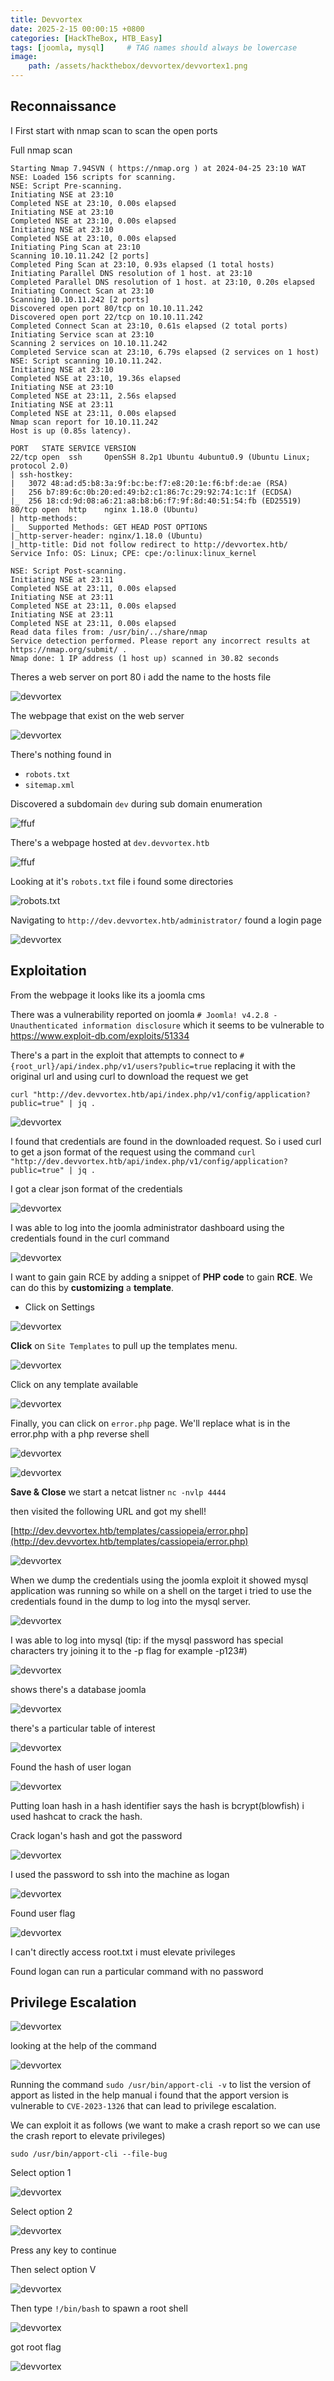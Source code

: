 ```yaml
---
title: Devvortex
date: 2025-2-15 00:00:15 +0800
categories: [HackTheBox, HTB_Easy]
tags: [joomla, mysql]     # TAG names should always be lowercase
image: 
    path: /assets/hackthebox/devvortex/devvortex1.png
---
```


## Reconnaissance

I First start with nmap scan to scan the open ports 


Full nmap scan
```
Starting Nmap 7.94SVN ( https://nmap.org ) at 2024-04-25 23:10 WAT
NSE: Loaded 156 scripts for scanning.
NSE: Script Pre-scanning.
Initiating NSE at 23:10
Completed NSE at 23:10, 0.00s elapsed
Initiating NSE at 23:10
Completed NSE at 23:10, 0.00s elapsed
Initiating NSE at 23:10
Completed NSE at 23:10, 0.00s elapsed
Initiating Ping Scan at 23:10
Scanning 10.10.11.242 [2 ports]
Completed Ping Scan at 23:10, 0.93s elapsed (1 total hosts)
Initiating Parallel DNS resolution of 1 host. at 23:10
Completed Parallel DNS resolution of 1 host. at 23:10, 0.20s elapsed
Initiating Connect Scan at 23:10
Scanning 10.10.11.242 [2 ports]
Discovered open port 80/tcp on 10.10.11.242
Discovered open port 22/tcp on 10.10.11.242
Completed Connect Scan at 23:10, 0.61s elapsed (2 total ports)
Initiating Service scan at 23:10
Scanning 2 services on 10.10.11.242
Completed Service scan at 23:10, 6.79s elapsed (2 services on 1 host)
NSE: Script scanning 10.10.11.242.
Initiating NSE at 23:10
Completed NSE at 23:10, 19.36s elapsed
Initiating NSE at 23:10
Completed NSE at 23:11, 2.56s elapsed
Initiating NSE at 23:11
Completed NSE at 23:11, 0.00s elapsed
Nmap scan report for 10.10.11.242
Host is up (0.85s latency).

PORT   STATE SERVICE VERSION
22/tcp open  ssh     OpenSSH 8.2p1 Ubuntu 4ubuntu0.9 (Ubuntu Linux; protocol 2.0)
| ssh-hostkey: 
|   3072 48:ad:d5:b8:3a:9f:bc:be:f7:e8:20:1e:f6:bf:de:ae (RSA)
|   256 b7:89:6c:0b:20:ed:49:b2:c1:86:7c:29:92:74:1c:1f (ECDSA)
|_  256 18:cd:9d:08:a6:21:a8:b8:b6:f7:9f:8d:40:51:54:fb (ED25519)
80/tcp open  http    nginx 1.18.0 (Ubuntu)
| http-methods: 
|_  Supported Methods: GET HEAD POST OPTIONS
|_http-server-header: nginx/1.18.0 (Ubuntu)
|_http-title: Did not follow redirect to http://devvortex.htb/
Service Info: OS: Linux; CPE: cpe:/o:linux:linux_kernel

NSE: Script Post-scanning.
Initiating NSE at 23:11
Completed NSE at 23:11, 0.00s elapsed
Initiating NSE at 23:11
Completed NSE at 23:11, 0.00s elapsed
Initiating NSE at 23:11
Completed NSE at 23:11, 0.00s elapsed
Read data files from: /usr/bin/../share/nmap
Service detection performed. Please report any incorrect results at https://nmap.org/submit/ .
Nmap done: 1 IP address (1 host up) scanned in 30.82 seconds

```

Theres a web server on port 80 i add the name to the hosts file

![devvortex ](/assets/hackthebox/devvortex/devvortex2.png)

The webpage that exist on the web server

![devvortex ](/assets/hackthebox/devvortex/devvortex3.png)

There's nothing found in 
- `robots.txt`
- `sitemap.xml`

Discovered a subdomain `dev` during sub domain enumeration

![ffuf ](/assets/hackthebox/devvortex/devvortex4.png)

There's a webpage hosted at `dev.devvortex.htb`

![ffuf ](/assets/hackthebox/devvortex/devvortex5.png)

Looking at it's `robots.txt` file i found some directories

![robots.txt ](/assets/hackthebox/devvortex/devvortex6.png)

Navigating to `http://dev.devvortex.htb/administrator/` found a login page


![devvortex ](/assets/hackthebox/devvortex/devvortex7.png)


## Exploitation

From the webpage it looks like its a joomla cms

There was a vulnerability reported on joomla `# Joomla! v4.2.8 - Unauthenticated information disclosure` which it seems to be vulnerable to https://www.exploit-db.com/exploits/51334

There's a part in the exploit that attempts to connect to `#{root_url}/api/index.php/v1/users?public=true`  replacing it with the original url and using curl to download the request we get

`curl "http://dev.devvortex.htb/api/index.php/v1/config/application?public=true" | jq .`

![devvortex ](/assets/hackthebox/devvortex/devvortex8.png)


I found that credentials are found in the downloaded request. So i used curl to get a json format of the request using the command
`curl "http://dev.devvortex.htb/api/index.php/v1/config/application?public=true" | jq .`

I got a clear json format of the credentials

![devvortex ](/assets/hackthebox/devvortex/devvortex9.png)

I was able to log into the joomla administrator dashboard using the credentials found in the curl command

![devvortex ](/assets/hackthebox/devvortex/devvortex10.png)


I want to gain gain RCE by adding a snippet of **PHP code** to gain **RCE**. We can do this by **customizing** a **template**.

- Click on Settings


![devvortex ](/assets/hackthebox/devvortex/devvortex11.png)

**Click** on `Site Templates` to pull up the templates menu.

![devvortex ](/assets/hackthebox/devvortex/devvortex12.png)

Click on any template available


![devvortex ](/assets/hackthebox/devvortex/devvortex13.png)

Finally, you can click on  `error.php` page. We'll replace what is in the error.php with a php reverse shell

![devvortex ](/assets/hackthebox/devvortex/devvortex14.png)

![devvortex ](/assets/hackthebox/devvortex/devvortex15.png)

 **Save & Close**
we start a netcat listner `nc -nvlp 4444`

then visited the following URL and got my shell!

[http://dev.devvortex.htb/templates/cassiopeia/error.php](http://dev.devvortex.htb/templates/cassiopeia/error.php)


![devvortex ](/assets/hackthebox/devvortex/devvortex16.png)

When we dump the credentials using the joomla exploit it showed mysql application was running so while on a shell on the target i tried to use the credentials found in the dump to log into the mysql server. 

![devvortex ](/assets/hackthebox/devvortex/devvortex17.png)

I was able to log into mysql (tip: if the mysql password has special characters try joining it to the -p flag for example -p123#)

![devvortex ](/assets/hackthebox/devvortex/devvortex18.png)

shows there's a database joomla

![devvortex ](/assets/hackthebox/devvortex/devvortex19.png)

there's a particular table of interest 

![devvortex ](/assets/hackthebox/devvortex/devvortex20.png)

Found the hash of user logan

![devvortex ](/assets/hackthebox/devvortex/devvortex21.png)

Putting loan hash in a hash identifier says the hash is bcrypt(blowfish) i used hashcat to crack the hash.

Crack logan's hash and got the password

![devvortex ](/assets/hackthebox/devvortex/devvortex22.png)

I used the password to ssh into the machine as logan

![devvortex ](/assets/hackthebox/devvortex/devvortex23.png)

Found user flag

![devvortex ](/assets/hackthebox/devvortex/devvortex24.png)

I can't directly access root.txt i must elevate privileges  

Found logan can run a particular command with no password

## Privilege Escalation

![devvortex ](/assets/hackthebox/devvortex/devvortex25.png)

looking at the help of the command 

![devvortex ](/assets/hackthebox/devvortex/devvortex26.png)

Running the command `sudo /usr/bin/apport-cli -v` to list the version of apport as listed in the help manual i found that the apport version is vulnerable to `CVE-2023-1326` that can lead to privilege escalation.

We can exploit it as follows (we want to make a crash report so we can use the crash report to elevate privileges)

`sudo /usr/bin/apport-cli --file-bug`

Select option 1

![devvortex ](/assets/hackthebox/devvortex/devvortex27.png)

Select option 2

![devvortex ](/assets/hackthebox/devvortex/devvortex28.png)


Press any key to continue

Then select option V

![devvortex ](/assets/hackthebox/devvortex/devvortex29.png)

Then type `!/bin/bash` to spawn a root shell

![devvortex ](/assets/hackthebox/devvortex/devvortex30.png)

got root flag

![devvortex ](/assets/hackthebox/devvortex/devvortex31.png)





